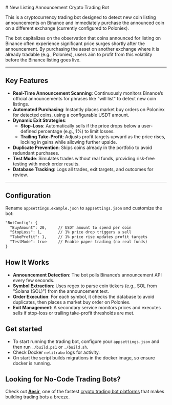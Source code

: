﻿﻿# New Listing Announcement Crypto Trading Bot

This is a cryptocurrency trading bot designed to detect new coin listing announcements on Binance and immediately
purchase the announced coin on a different exchange (currently configured to Poloniex).

The bot capitalizes on the observation that coins announced for listing on Binance often experience significant price
surges shortly after the announcement. By purchasing the asset on another exchange where it is already tradable (e.g.,
Poloniex), users aim to profit from this volatility before the Binance listing goes live.

---

## Key Features

- **Real-Time Announcement Scanning**: Continuously monitors Binance’s official announcements for phrases like "will
  list" to detect new coin listings.
- **Automated Purchasing**: Instantly places market buy orders on Poloniex for detected coins, using a configurable USDT
  amount.
- **Dynamic Exit Strategies**:
    - **Stop-Loss**: Automatically sells if the price drops below a user-defined percentage (e.g., 1%) to limit losses.
    - **Trailing Take-Profit**: Adjusts profit targets upward as the price rises, locking in gains while allowing
      further upside.
- **Duplicate Prevention**: Skips coins already in the portfolio to avoid redundant purchases.
- **Test Mode**: Simulates trades without real funds, providing risk-free testing with mock order results.
- **Database Tracking**: Logs all trades, exit targets, and outcomes for review.

---

## Configuration

Rename `appsettings.example.json` to `appsettings.json` and customize the bot:

```txt
"BotConfig": {
  "BuyAmount": 20,     // USDT amount to spend per coin  
  "StopLoss": 1,       // 1% price drop triggers a sell  
  "TakeProfit": 1,     // 1% price rise updates profit targets  
  "TestMode": true     // Enable paper trading (no real funds)  
}
```

## How It Works

- **Announcement Detection**: The bot polls Binance’s announcement API every few seconds.
- **Symbol Extraction**: Uses regex to parse coin tickers (e.g., SOL from "Solana (SOL)") from the announcement text.
- **Order Execution**: For each symbol, it checks the database to avoid duplicates, then places a market buy order on
  Poloniex.
- **Exit Management**: A secondary service monitors prices and executes sells if stop-loss or trailing take-profit
  thresholds are met.

## Get started

- To start running the trading bot, configure your `appsettings.json` and then run `./build.ps1` or `./build.sh`.
- Check Docker `nelitrabo` logs for activity.
- On start the script builds migrations in the docker image, so ensure docker is running.

## Looking for No-Code Trading Bots?

Check out **[Aesir](https://aesircrypto.com)**, one of the
fastest [crypto trading bot platforms](https://aesircrypto.com) that
makes building trading bots a breeze.
